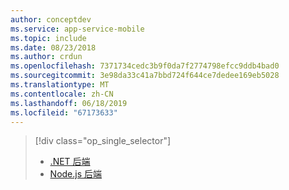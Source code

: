 ```yaml
---
author: conceptdev
ms.service: app-service-mobile
ms.topic: include
ms.date: 08/23/2018
ms.author: crdun
ms.openlocfilehash: 7371734cedc3b9f0da7f2774798efcc9ddb4bad0
ms.sourcegitcommit: 3e98da33c41a7bbd724f644ce7dedee169eb5028
ms.translationtype: MT
ms.contentlocale: zh-CN
ms.lasthandoff: 06/18/2019
ms.locfileid: "67173633"
---
```

> [!div class="op_single_selector"]
> * [.NET 后端](../articles/app-service-mobile/app-service-mobile-dotnet-backend-how-to-use-server-sdk.md)
> * [Node.js 后端](../articles/app-service-mobile/app-service-mobile-node-backend-how-to-use-server-sdk.md)
> 
> 

